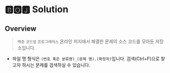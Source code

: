 # 🅱🅾🅹 Solution
## Overview

> `백준` `코드업` `프로그래머스` 온라인 저지에서 해결한 문제의 소스 코드를 모아둔 저장소입니다.

* 파일 명 형식은 `(번호 혹은 분류명)_(문제 명).(확장자)`입니다. 검색(Ctrl+F)으로 찾고자 하시는 문제를 검색하실 수 있습니다.
